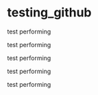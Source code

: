 # testing_github


test performing

test performing

test performing

test performing

test performing
